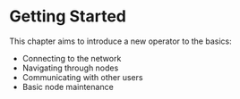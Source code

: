 # Getting Started

This chapter aims to introduce a new operator to the basics:

 - Connecting to the network
 - Navigating through nodes
 - Communicating with other users
 - Basic node maintenance
